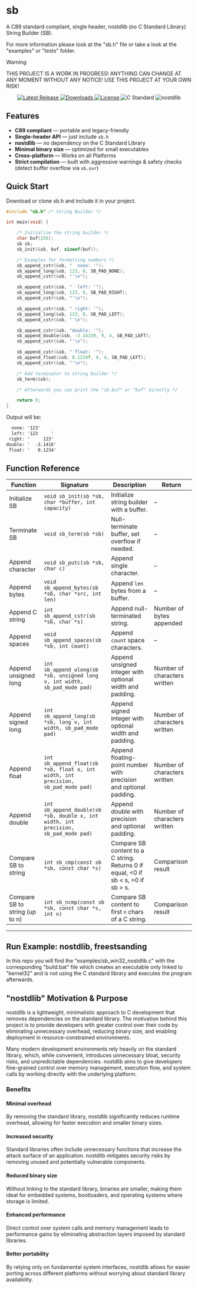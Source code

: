 # sb
A C89 standard compliant, single header, nostdlib (no C Standard Library) String Builder (SB).

For more information please look at the "sb.h" file or take a look at the "examples" or "tests" folder.

> [!WARNING]
> THIS PROJECT IS A WORK IN PROGRESS! ANYTHING CAN CHANGE AT ANY MOMENT WITHOUT ANY NOTICE! USE THIS PROJECT AT YOUR OWN RISK!

<p align="center">
  <a href="https://github.com/nickscha/sb/releases">
    <img src="https://img.shields.io/github/v/release/nickscha/sb?style=flat-square&color=blue" alt="Latest Release">
  </a>
  <a href="https://github.com/nickscha/sb/releases">
    <img src="https://img.shields.io/github/downloads/nickscha/sb/total?style=flat-square&color=brightgreen" alt="Downloads">
  </a>
  <a href="https://opensource.org/licenses/MIT">
    <img src="https://img.shields.io/badge/License-MIT-yellow.svg?style=flat-square" alt="License">
  </a>
  <img src="https://img.shields.io/badge/Standard-C89-orange?style=flat-square" alt="C Standard">
  <img src="https://img.shields.io/badge/nolib-nostdlib-lightgrey?style=flat-square" alt="nostdlib">
</p>

## **Features**
- **C89 compliant** — portable and legacy-friendly  
- **Single-header API** — just include `sb.h`  
- **nostdlib** — no dependency on the C Standard Library  
- **Minimal binary size** — optimized for small executables  
- **Cross-platform** — Works on all Platforms
- **Strict compilation** — built with aggressive warnings & safety checks (detect buffer overflow via `sb.ovr`)  

## Quick Start

Download or clone sb.h and include it in your project.

```C
#include "sb.h" /* String Builder */

int main(void) {

    /* Initialize the string builder */
    char buf[256];
    sb sb;
    sb_init(&sb, buf, sizeof(buf));

    /* Examples for formatting numbers */
    sb_append_cstr(&sb, "  none: '");
    sb_append_long(&sb, 123, 8, SB_PAD_NONE);
    sb_append_cstr(&sb, "'\n");

    sb_append_cstr(&sb, "  left: '");
    sb_append_long(&sb, 123, 8, SB_PAD_RIGHT);
    sb_append_cstr(&sb, "'\n");

    sb_append_cstr(&sb, " right: '");
    sb_append_long(&sb, 123, 8, SB_PAD_LEFT);
    sb_append_cstr(&sb, "'\n");

    sb_append_cstr(&sb, "double: '");
    sb_append_double(&sb, -3.14159, 9, 4, SB_PAD_LEFT);
    sb_append_cstr(&sb, "'\n");

    sb_append_cstr(&sb, " float: '");
    sb_append_float(&sb, 0.1234f, 9, 4, SB_PAD_LEFT);
    sb_append_cstr(&sb, "'\n");

    /* Add terminator to string builder */
    sb_term(&sb);

    /* Afterwards you can print the "sb.buf" or "buf" directly */

    return 0;
}
```

Output will be:

```txt
  none: '123'
  left: '123     '
 right: '     123'
double: '  -3.1416'
 float: '   0.1234'
```

## Function Reference

| Function                       | Signature                                                                           | Description                                                                       | Return                       |
| ------------------------------ | ----------------------------------------------------------------------------------- | --------------------------------------------------------------------------------- | ---------------------------- |
| Initialize SB                  | `void sb_init(sb *sb, char *buffer, int capacity)`                                  | Initialize string builder with a buffer.                                          | –                            |
| Terminate SB                   | `void sb_term(sb *sb)`                                                              | Null-terminate buffer, set overflow if needed.                                    | –                            |
| Append character               | `void sb_putc(sb *sb, char c)`                                                      | Append single character.                                                          | –                            |
| Append bytes                   | `void sb_append_bytes(sb *sb, char *src, int len)`                                  | Append `len` bytes from a buffer.                                                 | –                            |
| Append C string                | `int sb_append_cstr(sb *sb, char *s)`                                               | Append null-terminated string.                                                    | Number of bytes appended     |
| Append spaces                  | `void sb_append_spaces(sb *sb, int count)`                                          | Append `count` space characters.                                                  | –                            |
| Append unsigned long           | `int sb_append_ulong(sb *sb, unsigned long v, int width, sb_pad_mode pad)`          | Append unsigned integer with optional width and padding.                          | Number of characters written |
| Append signed long             | `int sb_append_long(sb *sb, long v, int width, sb_pad_mode pad)`                    | Append signed integer with optional width and padding.                            | Number of characters written |
| Append float                   | `int sb_append_float(sb *sb, float x, int width, int precision, sb_pad_mode pad)`   | Append floating-point number with precision and optional padding.                 | Number of characters written |
| Append double                  | `int sb_append_double(sb *sb, double x, int width, int precision, sb_pad_mode pad)` | Append double with precision and optional padding.                                | Number of characters written |
| Compare SB to string           | `int sb_cmp(const sb *sb, const char *s)`                                           | Compare SB content to a C string. Returns 0 if equal, <0 if sb < s, >0 if sb > s. | Comparison result            |
| Compare SB to string (up to n) | `int sb_ncmp(const sb *sb, const char *s, int n)`                                   | Compare SB content to first `n` chars of a C string.                              | Comparison result            |

---

## Run Example: nostdlib, freestsanding

In this repo you will find the "examples/sb_win32_nostdlib.c" with the corresponding "build.bat" file which
creates an executable only linked to "kernel32" and is not using the C standard library and executes the program afterwards.

## "nostdlib" Motivation & Purpose

nostdlib is a lightweight, minimalistic approach to C development that removes dependencies on the standard library. The motivation behind this project is to provide developers with greater control over their code by eliminating unnecessary overhead, reducing binary size, and enabling deployment in resource-constrained environments.

Many modern development environments rely heavily on the standard library, which, while convenient, introduces unnecessary bloat, security risks, and unpredictable dependencies. nostdlib aims to give developers fine-grained control over memory management, execution flow, and system calls by working directly with the underlying platform.

### Benefits

#### Minimal overhead
By removing the standard library, nostdlib significantly reduces runtime overhead, allowing for faster execution and smaller binary sizes.

#### Increased security
Standard libraries often include unnecessary functions that increase the attack surface of an application. nostdlib mitigates security risks by removing unused and potentially vulnerable components.

#### Reduced binary size
Without linking to the standard library, binaries are smaller, making them ideal for embedded systems, bootloaders, and operating systems where storage is limited.

#### Enhanced performance
Direct control over system calls and memory management leads to performance gains by eliminating abstraction layers imposed by standard libraries.

#### Better portability
By relying only on fundamental system interfaces, nostdlib allows for easier porting across different platforms without worrying about standard library availability.
